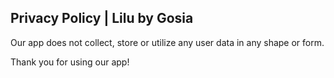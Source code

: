 ## Privacy Policy | Lilu by Gosia

Our app does not collect, store or utilize any user data in any shape or form.

Thank you for using our app!
